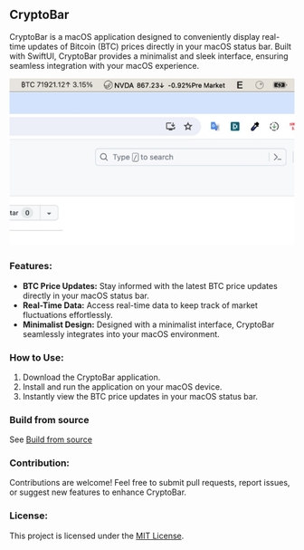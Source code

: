 ## CryptoBar

CryptoBar is a macOS application designed to conveniently display real-time updates of Bitcoin (BTC) prices directly in your macOS status bar. Built with SwiftUI, CryptoBar provides a minimalist and sleek interface, ensuring seamless integration with your macOS experience.

![](./intro.jpg)

### Features:

- **BTC Price Updates:** Stay informed with the latest BTC price updates directly in your macOS status bar.
- **Real-Time Data:** Access real-time data to keep track of market fluctuations effortlessly.
- **Minimalist Design:** Designed with a minimalist interface, CryptoBar seamlessly integrates into your macOS environment.

### How to Use:

1. Download the CryptoBar application.
2. Install and run the application on your macOS device.
3. Instantly view the BTC price updates in your macOS status bar.

### Build from source

See [Build from source](./BUILD.MD)

### Contribution:

Contributions are welcome! Feel free to submit pull requests, report issues, or suggest new features to enhance CryptoBar.

### License:

This project is licensed under the [MIT License](LICENSE).
